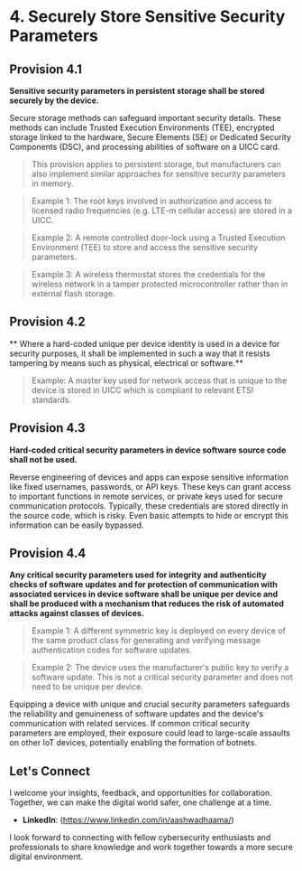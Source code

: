 # 4. Securely Store Sensitive Security Parameters 

## Provision 4.1 

**Sensitive security parameters in persistent storage shall be stored securely by the device.** 

Secure storage methods can safeguard important security details. These methods can include Trusted Execution Environments (TEE), encrypted storage linked to the hardware, Secure Elements (SE) or Dedicated Security Components (DSC), and processing abilities of software on a UICC card. 

> This provision applies to persistent storage, but manufacturers can also implement similar approaches for sensitive security parameters in memory. 

> Example 1: The root keys involved in authorization and access to licensed radio frequencies (e.g. LTE-m cellular access) are stored in a UICC. 

> Example 2: A remote controlled door-lock using a Trusted Execution Environment (TEE) to store and access the sensitive security parameters. 

> Example 3: A wireless thermostat stores the credentials for the wireless network in a tamper protected microcontroller rather than in external flash storage. 

## Provision 4.2 

** Where a hard-coded unique per device identity is used in a device for security purposes, it shall be implemented in such a way that it resists tampering by means such as physical, electrical or software.** 

> Example: A master key used for network access that is unique to the device is stored in UICC which is compliant to relevant ETSI standards.  

## Provision 4.3 

**Hard-coded critical security parameters in device software source code shall not be used.** 

Reverse engineering of devices and apps can expose sensitive information like fixed usernames, passwords, or API keys. These keys can grant access to important functions in remote services, or private keys used for secure communication protocols. Typically, these credentials are stored directly in the source code, which is risky. Even basic attempts to hide or encrypt this information can be easily bypassed. 

## Provision 4.4 

**Any critical security parameters used for integrity and authenticity checks of software updates and for protection of communication with associated services in device software shall be unique per device and shall be produced with a mechanism that reduces the risk of automated attacks against classes of devices.** 

> Example 1: A different symmetric key is deployed on every device of the same product class for generating and verifying message authentication codes for software updates. 

> Example 2: The device uses the manufacturer's public key to verify a software update. This is not a critical security parameter and does not need to be unique per device. 

Equipping a device with unique and crucial security parameters safeguards the reliability and genuineness of software updates and the device's communication with related services. If common critical security parameters are employed, their exposure could lead to large-scale assaults on other IoT devices, potentially enabling the formation of botnets. 

## Let's Connect

I welcome your insights, feedback, and opportunities for collaboration. Together, we can make the digital world safer, one challenge at a time.

- **LinkedIn**: (https://www.linkedin.com/in/aashwadhaama/)

I look forward to connecting with fellow cybersecurity enthusiasts and professionals to share knowledge and work together towards a more secure digital environment.
